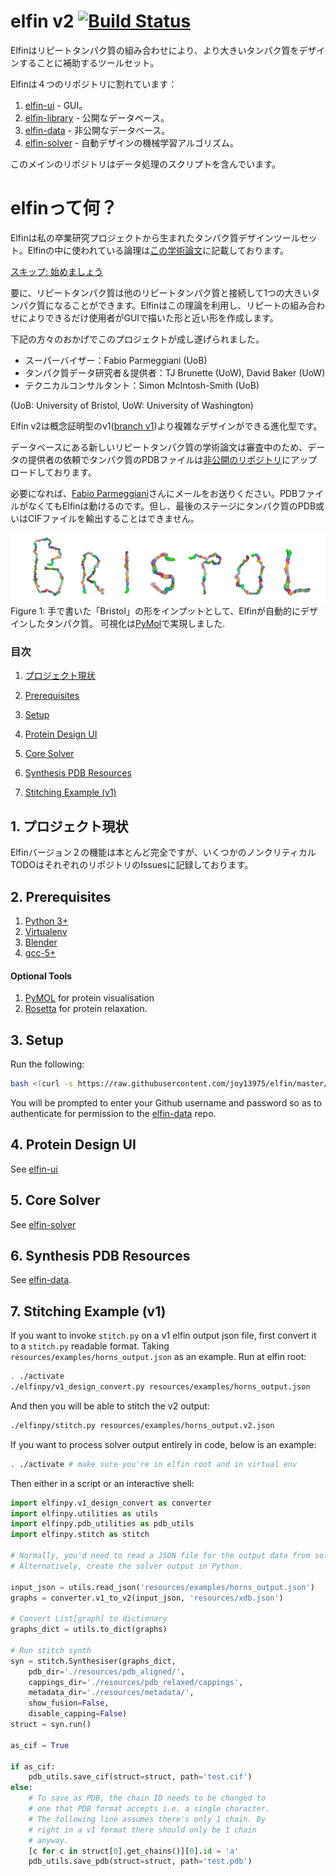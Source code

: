# elfin v2 [![Build Status](https://travis-ci.com/joy13975/elfin.svg?branch=master)](https://travis-ci.com/joy13975/elfin)

Elfinはリピートタンパク質の組み合わせにより、より大きいタンパク質をデザインすることに補助するツールセット。 

Elfinは４つのリポジトリに割れています：
 1. [elfin-ui](https://github.com/joy13975/elfin-ui) - GUI。
 2. [elfin-library](https://github.com/joy13975/elfin-library) - 公開なデータベース。
 3. [elfin-data](https://github.com/joy13975/elfin-data) - 非公開なデータベース。
 4. [elfin-solver](https://github.com/joy13975/elfin-solver) - 自動デザインの機械学習アルゴリズム。

このメインのリポジトリはデータ処理のスクリプトを含んでいます。

# elfinって何？

Elfinは私の卒業研究プロジェクトから生まれたタンパク質デザインツールセット。Elfinの中に使われている論理は[この学術論文](https://www.sciencedirect.com/science/article/pii/S1047847717301417)に記載しております。

[スキップ: 始めましょう](#2-prerequisites)

要に、リピートタンパク質は他のリピートタンパク質と接続して1つの大きいタンパク質になることができます。Elfinはこの理論を利用し、リピートの組み合わせによりできるだけ使用者がGUIで描いた形と近い形を作成します。

下記の方々のおかげでこのプロジェクトが成し遂げられました。
 - スーパーバイザー：Fabio Parmeggiani (UoB)
 - タンパク質データ研究者＆提供者：TJ Brunette (UoW), David Baker (UoW)
 - テクニカルコンサルタント：Simon McIntosh-Smith (UoB)

(UoB: University of Bristol, UoW: University of Washington)

Elfin v2は概念証明型のv1([branch v1](https://github.com/joy13975/elfin/tree/v1))より複雑なデザインができる進化型です。

データベースにある新しいリピートタンパク質の学術論文は審査中のため、データの提供者の依頼でタンパク質のPDBファイルは[非公開のリポジトリ](https://github.com/joy13975/elfin-db)にアップロードしております。

必要になれば、[Fabio Parmeggiani](https://github.com/parmef)さんにメールをお送りください。PDBファイルがなくてもElfinは動けるのです。但し、最後のステージにタンパク質のPDB或いはCIFファイルを輸出することはできません。

![alt tag](resources/diagrams/ProteinBristol.png)
Figure 1: 手で書いた「Bristol」の形をインプットとして、Elfinが自動的にデザインしたタンパク質。 可視化は[PyMol](https://pymol.org)で実現しました.

### 目次
1. [プロジェクト現状](#1-プロジェクト現状)

2. [Prerequisites](#2-prerequisites)

3. [Setup](#3-setup)

4. [Protein Design UI](#4-protein-design-ui)

5. [Core Solver](#5-core-solver)

6. [Synthesis PDB Resources](#6-synthesis-pdb-resources)

7. [Stitching Example (v1)](#7-stitching-example-v1)

## 1. プロジェクト現状

Elfinバージョン２の機能は本とんど完全ですが、いくつかのノンクリティカルTODOはそれぞれのリポジトリのIssuesに記録しております。

## 2. Prerequisites
1. [Python 3+](https://www.python.org/downloads/)
2. [Virtualenv](https://virtualenv.pypa.io/en/stable/)
3. [Blender](https://www.blender.org/)
4. [gcc-5+](https://gcc.gnu.org/)

#### Optional Tools
1. [PyMOL](https://www.pymol.org) for protein visualisation
2. [Rosetta](https://www.rosettacommons.org/software/license-and-download) for protein relaxation.

## 3. Setup

Run the following:
```Bash
bash <(curl -s https://raw.githubusercontent.com/joy13975/elfin/master/setup_elfin)
```

You will be prompted to enter your Github username and password so as to authenticate for permission to the [elfin-data](https://github.com/joy13975/elfin-data) repo.

## 4. Protein Design UI

See [elfin-ui](https://github.com/joy13975/elfin-ui)

## 5. Core Solver

See [elfin-solver](https://github.com/joy13975/elfin-solver)

## 6. Synthesis PDB Resources

See [elfin-data](https://github.com/joy13975/elfin-data).

## 7. Stitching Example (v1)

If you want to invoke `stitch.py` on a v1 elfin output json file, first convert it to a `stitch.py` readable format. Taking `resources/examples/horns_output.json` as an example. Run at elfin root:
```Bash
. ./activate
./elfinpy/v1_design_convert.py resources/examples/horns_output.json
```

And then you will be able to stitch the v2 output:
```Bash
./elfinpy/stitch.py resources/examples/horns_output.v2.json
```

If you want to process solver output entirely in code, below is an example:


```Bash
. ./activate # make sure you're in elfin root and in virtual env
```

Then either in a script or an interactive shell:

```Python
import elfinpy.v1_design_convert as converter
import elfinpy.utilities as utils
import elfinpy.pdb_utilities as pdb_utils
import elfinpy.stitch as stitch

# Normally, you'd need to read a JSON file for the output data from solver.
# Alternatively, create the solver output in Python.

input_json = utils.read_json('resources/examples/horns_output.json')
graphs = converter.v1_to_v2(input_json, 'resources/xdb.json')

# Convert List[graph] to dictionary
graphs_dict = utils.to_dict(graphs)

# Run stitch synth
syn = stitch.Synthesiser(graphs_dict, 
    pdb_dir='./resources/pdb_aligned/',
    cappings_dir='./resources/pdb_relaxed/cappings',
    metadata_dir='./resources/metadata/',
    show_fusion=False,
    disable_capping=False)
struct = syn.run()

as_cif = True

if as_cif:
    pdb_utils.save_cif(struct=struct, path='test.cif')
else:
    # To save as PDB, the chain ID needs to be changed to
    # one that PDB format accepts i.e. a single character.
    # The following line assumes there's only 1 chain. By
    # right in a v1 format there should only be 1 chain 
    # anyway.
    [c for c in struct[0].get_chains()][0].id = 'a'
    pdb_utils.save_pdb(struct=struct, path='test.pdb')
```